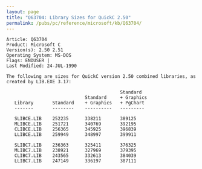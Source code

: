 ```yaml
---
layout: page
title: "Q63704: Library Sizes for QuickC 2.50"
permalink: /pubs/pc/reference/microsoft/kb/Q63704/
---
```


	Article: Q63704
	Product: Microsoft C
	Version(s): 2.50 2.51
	Operating System: MS-DOS
	Flags: ENDUSER |
	Last Modified: 24-JUL-1990
	
	The following are sizes for QuickC version 2.50 combined libraries, as
	created by LIB.EXE 3.17:
	
	                                          Standard
	                             Standard     + Graphics
	   Library       Standard    + Graphics   + PgChart
	   -------       --------    ----------   ---------
	
	   SLIBCE.LIB    252235      338211       389125
	   MLIBCE.LIB    251721      340769       392195
	   CLIBCE.LIB    256365      345925       396839
	   LLIBCE.LIB    259949      348997       399911
	
	   SLIBC7.LIB    236363      325411       376325
	   MLIBC7.LIB    238921      327969       379395
	   CLIBC7.LIB    243565      332613       384039
	   LLIBC7.LIB    247149      336197       387111
